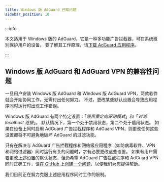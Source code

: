 ```yaml
---
title: Windows 版 AdGuard 已知问题
sidebar_position: 10
---
```


:::info

本文适用于 Windows 版的 AdGuard，它是一种多功能广告拦截器，可在系统级别保护用户的设备。 要了解其工作原理，请[下载 AdGuard 应用程序](https://agrd.io/download-kb-adblock)。

:::

## Windows 版 AdGuard 和 AdGuard VPN 的兼容性问题

一旦用户安装 Windows 版 AdGuard 和 Windows 版 AdGuard VPN，两款软件就会开始协同工作，无需付出任何努力。 不过，更改某些默认设置会导致应用程序同时运行时出现工作错误。

Windows 版 AdGuard 有两个特定设置：「*使用重定向驱动模式*」和「*过滤 localhost 连接*」。 默认情况下，第一个处于禁用状态，第二个处于启用状态。 如果在设备上同时启用 AdGuard 广告拦截程序和 AdGuard VPN，则更改任何这些设置都将不可避免地破坏 AdGuard 的过滤功能。

只有在解决与 AdGuard 广告拦截程序和网络级应用程序（如防病毒软件、VPN 和网络过滤器）同时运行有关的问题时，才有必要更改这些设置。 如果有用户需要更改上述设置的默认状态，但仍希望 AdGuard 广告拦截程序和 AdGuard VPN 同时正确工作，请[在 GitHub 上创建一个问题](https://github.com/AdguardTeam/AdguardForWindows/issues/new/choose)，以便我们为您提供帮助。

我们目前正在努力克服上述应用程序同时工作的限制。
